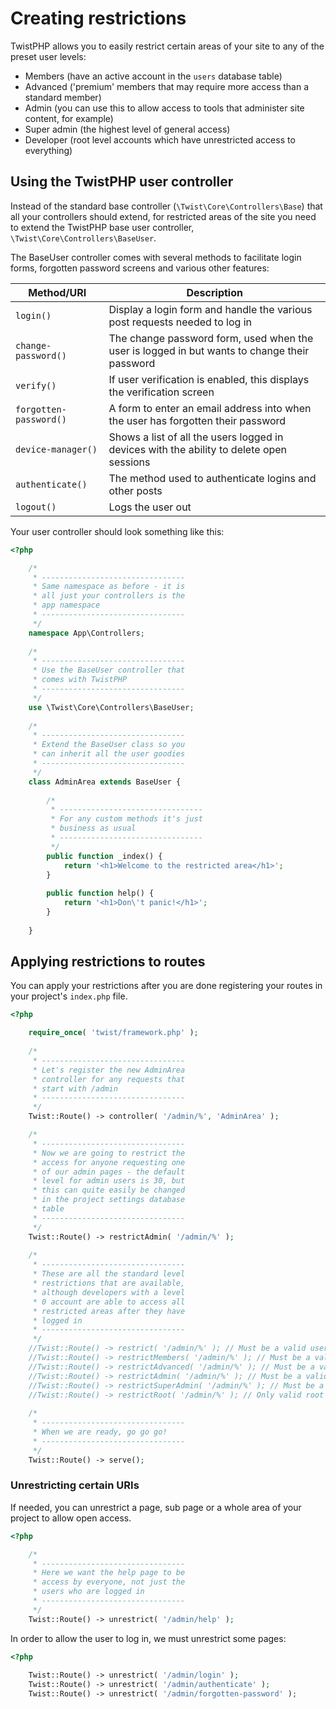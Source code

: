# Creating restrictions

TwistPHP allows you to easily restrict certain areas of your site to any of the preset user levels:

* Members (have an active account in the `users` database table)
* Advanced ('premium' members that may require more access than a standard member)
* Admin (you can use this to allow access to tools that administer site content, for example)
* Super admin (the highest level of general access)
* Developer (root level accounts which have unrestricted access to everything)

## Using the TwistPHP user controller

Instead of the standard base controller (`\Twist\Core\Controllers\Base`) that all your controllers should extend, for restricted areas of the site you need to extend the TwistPHP base user controller, `\Twist\Core\Controllers\BaseUser`.

The BaseUser controller comes with several methods to facilitate login forms, forgotten password screens and various other features:

| Method/URI             | Description                                                                                  |
| ---------------------- | -------------------------------------------------------------------------------------------- |
| `login()`              | Display a login form and handle the various post requests needed to log in                   |
| `change-password()`    | The change password form, used when the user is logged in but wants to change their password |
| `verify()`             | If user verification is enabled, this displays the verification screen                       |
| `forgotten-password()` | A form to enter an email address into when the user has forgotten their password             |
| `device-manager()`     | Shows a list of all the users logged in devices with the ability to delete open sessions     |
| `authenticate()`       | The method used to authenticate logins and other posts                                       |
| `logout()`             | Logs the user out                                                                            |

Your user controller should look something like this:

```php
<?php

    /*
     * --------------------------------
     * Same namespace as before - it is
     * all just your controllers is the
     * app namespace
     * --------------------------------
     */
    namespace App\Controllers;
    
    /*
     * --------------------------------
     * Use the BaseUser controller that
     * comes with TwistPHP
     * --------------------------------
     */
    use \Twist\Core\Controllers\BaseUser;
    
    /*
     * --------------------------------
     * Extend the BaseUser class so you
     * can inherit all the user goodies
     * --------------------------------
     */
    class AdminArea extends BaseUser {
    
        /*
         * --------------------------------
         * For any custom methods it's just
         * business as usual
         * --------------------------------
         */
        public function _index() {
            return '<h1>Welcome to the restricted area</h1>';
        }
    
        public function help() {
            return '<h1>Don\'t panic!</h1>';
        }
        
    }
```

## Applying restrictions to routes

You can apply your restrictions after you are done registering your routes in your project's `index.php` file. 


```php
<?php

    require_once( 'twist/framework.php' );
    
    /*
     * --------------------------------
     * Let's register the new AdminArea
     * controller for any requests that
     * start with /admin
     * --------------------------------
     */
    Twist::Route() -> controller( '/admin/%', 'AdminArea' );

    /*
     * --------------------------------
     * Now we are going to restrict the
     * access for anyone requesting one
     * of our admin pages - the default
     * level for admin users is 30, but
     * this can quite easily be changed
     * in the project settings database
     * table
     * --------------------------------
     */
    Twist::Route() -> restrictAdmin( '/admin/%' );
    
    /*
     * --------------------------------
     * These are all the standard level
     * restrictions that are available,
     * although developers with a level
     * 0 account are able to access all
     * restricted areas after they have
     * logged in
     * --------------------------------
     */
    //Twist::Route() -> restrict( '/admin/%' ); // Must be a valid user
    //Twist::Route() -> restrictMembers( '/admin/%' ); // Must be a valid user, at least level 10
    //Twist::Route() -> restrictAdvanced( '/admin/%' ); // Must be a valid user, at least level 20
    //Twist::Route() -> restrictAdmin( '/admin/%' ); // Must be a valid user, at least level 30
    //Twist::Route() -> restrictSuperAdmin( '/admin/%' ); // Must be a valid user, at least level 40
    //Twist::Route() -> restrictRoot( '/admin/%' ); // Only valid root users (level 0) can access
    
    /*
     * --------------------------------
     * When we are ready, go go go!
     * --------------------------------
     */
    Twist::Route() -> serve();
```

### Unrestricting certain URIs

If needed, you can unrestrict a page, sub page or a whole area of your project to allow open access.

```php
<?php

    /*
     * --------------------------------
     * Here we want the help page to be
     * access by everyone, not just the
     * users who are logged in
     * --------------------------------
     */
    Twist::Route() -> unrestrict( '/admin/help' );
```

In order to allow the user to log in, we must unrestrict some pages:

```php
<?php
    
    Twist::Route() -> unrestrict( '/admin/login' );
    Twist::Route() -> unrestrict( '/admin/authenticate' );
    Twist::Route() -> unrestrict( '/admin/forgotten-password' );
```